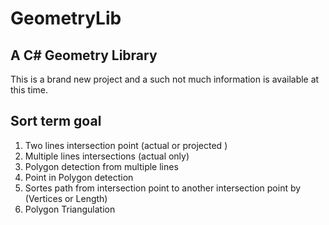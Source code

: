 # GeometryLib

## A C# Geometry Library

This is a brand new project and a such not much information is available at this time.

## Sort term goal

1. Two lines intersection point (actual or projected )
2. Multiple lines intersections (actual only)
3. Polygon detection from multiple lines
4. Point in Polygon detection
5. Sortes path from intersection point to another intersection point by (Vertices or Length)
6. Polygon Triangulation

